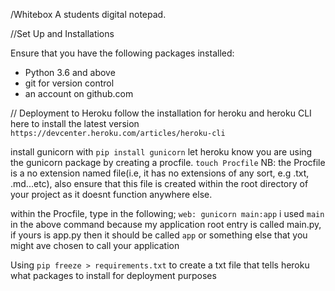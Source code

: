 /Whitebox
A students digital notepad.

//Set Up and Installations

Ensure that you have the following packages installed:
- Python 3.6 and above
- git for version control
- an account on github.com

// Deployment to Heroku
follow the installation for heroku and heroku CLI here to install the latest version 
`https://devcenter.heroku.com/articles/heroku-cli`

 install gunicorn with `pip install gunicorn`
 let heroku know you are using the gunicorn package by creating a procfile.
 `touch Procfile`
 NB: the Procfile is a no extension named file(i.e, it has no extensions of any sort, e.g .txt, .md...etc), also ensure that this file is created within the root directory of your project as it doesnt function anywhere else.

 within the Procfile, type in the following;
 `web: gunicorn main:app`
 i used `main` in the above command because my application root entry is called main.py, if yours is app.py then it should be called `app` or something else that you might ave chosen to call your application

 Using `pip freeze > requirements.txt` to create a txt file that tells heroku what packages to install for deployment purposes
 


